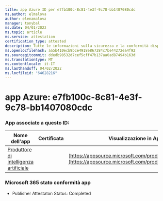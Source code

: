 ```yaml
---
title: app Azure ID per e7fb100c-8c81-4e3f-9c78-bb1407080cdc
ms.author: elmalova
author: elenamalova
manager: tonybal
ms.date: 04/01/2022
ms.topic: article
ms.service: attestation
certification_type: attested
description: Tutte le informazioni sulla sicurezza e la conformità disponibili per e7fb100c-8c81-4e3f-9c78-bb1407080cdc.
ms.openlocfilehash: aa5b410ecb9bce4918e867284c7be44272ea4f92
ms.sourcegitcommit: ddedb98532d7cef5cff47b137aa0ad87494b163d
ms.translationtype: MT
ms.contentlocale: it-IT
ms.lasthandoff: 04/02/2022
ms.locfileid: "64628216"
---
```

# <a name="azure-app-id-e7fb100c-8c81-4e3f-9c78-bb1407080cdc"></a>app Azure: e7fb100c-8c81-4e3f-9c78-bb1407080cdc


### <a name="apps-associated-with-this-id"></a>App associate a questo ID:
| **Nome dell'app** | **Certificata** | **Visualizzazione in AppSource** |
|--------------|---------------|-----------------------|
| [Produttore di intelligenza artificiale](../forward/WA200003883.md) |  | [https://appsource.microsoft.com/product/office/WA200003883](https://appsource.microsoft.com/product/office/WA200003883) |

### <a name="microsoft-365-app-compliance-status"></a>Microsoft 365 stato conformità app
- Publisher Attestaton Status: Completed
